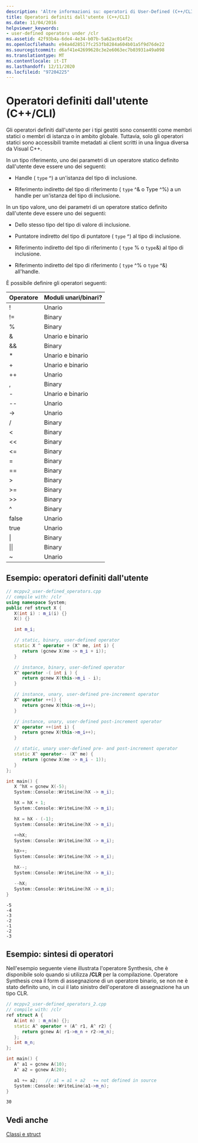 ```yaml
---
description: 'Altre informazioni su: operatori di User-Defined (C++/CLI)'
title: Operatori definiti dall'utente (C++/CLI)
ms.date: 11/04/2016
helpviewer_keywords:
- user-defined operators under /clr
ms.assetid: 42f93b4a-6de4-4e34-b07b-5a62ac014f2c
ms.openlocfilehash: e94a4d28517fc253fb8284a604b01a5f9d76de22
ms.sourcegitcommit: d6af41e42699628c3e2e6063ec7b03931a49a098
ms.translationtype: MT
ms.contentlocale: it-IT
ms.lasthandoff: 12/11/2020
ms.locfileid: "97204225"
---
```

# <a name="user-defined-operators-ccli"></a>Operatori definiti dall'utente (C++/CLI)

Gli operatori definiti dall'utente per i tipi gestiti sono consentiti come membri statici o membri di istanza o in ambito globale. Tuttavia, solo gli operatori statici sono accessibili tramite metadati ai client scritti in una lingua diversa da Visual C++.

In un tipo riferimento, uno dei parametri di un operatore statico definito dall'utente deve essere uno dei seguenti:

- Handle ( `type` ^) a un'istanza del tipo di inclusione.

- Riferimento indiretto del tipo di riferimento ( `type` ^& o Type ^%) a un handle per un'istanza del tipo di inclusione.

In un tipo valore, uno dei parametri di un operatore statico definito dall'utente deve essere uno dei seguenti:

- Dello stesso tipo del tipo di valore di inclusione.

- Puntatore indiretto del tipo di puntatore ( `type` ^) al tipo di inclusione.

- Riferimento indiretto del tipo di riferimento ( `type` % o `type`&) al tipo di inclusione.

- Riferimento indiretto del tipo di riferimento ( `type` ^% o `type` ^&) all'handle.

È possibile definire gli operatori seguenti:

|Operatore|Moduli unari/binari?|
|--------------|--------------------------|
|!|Unario|
|!=|Binary|
|%|Binary|
|&|Unario e binario|
|&&|Binary|
|*|Unario e binario|
|+|Unario e binario|
|++|Unario|
|,|Binary|
|-|Unario e binario|
|--|Unario|
|->|Unario|
|/|Binary|
|<|Binary|
|<<|Binary|
|\<=|Binary|
|=|Binary|
|==|Binary|
|>|Binary|
|>=|Binary|
|>>|Binary|
|^|Binary|
|false|Unario|
|true|Unario|
|&#124;|Binary|
|&#124;&#124;|Binary|
|~|Unario|

## <a name="example-user-defined-operators"></a>Esempio: operatori definiti dall'utente

```cpp
// mcppv2_user-defined_operators.cpp
// compile with: /clr
using namespace System;
public ref struct X {
   X(int i) : m_i(i) {}
   X() {}

   int m_i;

   // static, binary, user-defined operator
   static X ^ operator + (X^ me, int i) {
      return (gcnew X(me -> m_i + i));
   }

   // instance, binary, user-defined operator
   X^ operator -( int i ) {
      return gcnew X(this->m_i - i);
   }

   // instance, unary, user-defined pre-increment operator
   X^ operator ++() {
      return gcnew X(this->m_i++);
   }

   // instance, unary, user-defined post-increment operator
   X^ operator ++(int i) {
      return gcnew X(this->m_i++);
   }

   // static, unary user-defined pre- and post-increment operator
   static X^ operator-- (X^ me) {
      return (gcnew X(me -> m_i - 1));
   }
};

int main() {
   X ^hX = gcnew X(-5);
   System::Console::WriteLine(hX -> m_i);

   hX = hX + 1;
   System::Console::WriteLine(hX -> m_i);

   hX = hX - (-1);
   System::Console::WriteLine(hX -> m_i);

   ++hX;
   System::Console::WriteLine(hX -> m_i);

   hX++;
   System::Console::WriteLine(hX -> m_i);

   hX--;
   System::Console::WriteLine(hX -> m_i);

   --hX;
   System::Console::WriteLine(hX -> m_i);
}
```

```Output
-5
-4
-3
-2
-1
-2
-3
```

## <a name="example-operator-synthesis"></a>Esempio: sintesi di operatori

Nell'esempio seguente viene illustrata l'operatore Synthesis, che è disponibile solo quando si utilizza **/CLR** per la compilazione. Operatore Synthesis crea il form di assegnazione di un operatore binario, se non ne è stato definito uno, in cui il lato sinistro dell'operatore di assegnazione ha un tipo CLR.

```cpp
// mcppv2_user-defined_operators_2.cpp
// compile with: /clr
ref struct A {
   A(int n) : m_n(n) {};
   static A^ operator + (A^ r1, A^ r2) {
      return gcnew A( r1->m_n + r2->m_n);
   };
   int m_n;
};

int main() {
   A^ a1 = gcnew A(10);
   A^ a2 = gcnew A(20);

   a1 += a2;   // a1 = a1 + a2   += not defined in source
   System::Console::WriteLine(a1->m_n);
}
```

```Output
30
```

## <a name="see-also"></a>Vedi anche

[Classi e struct](../extensions/classes-and-structs-cpp-component-extensions.md)
